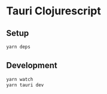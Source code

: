 # Tauri Clojurescript

## Setup

```sh
yarn deps
```

## Development

```sh
yarn watch
yarn tauri dev
```
